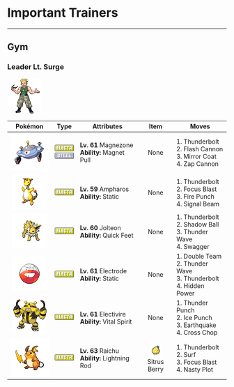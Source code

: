 # Important Trainers


---

## Gym

### Leader Lt. Surge

![Leader Lt. Surge](../../assets/important_trainers/lt_surge.png "Leader Lt. Surge")

| Pokémon | Type | Attributes | Item | Moves |
|:-------:|:----:|------------|:----:|-------|
| ![Magnezone](../../assets/sprites/magnezone/front.gif "Magnezone: Exposure to a special magnetic field changed MAGNETON’s molecular structure, turning it into MAGNEZONE.") | ![electric](../../assets/types/electric.png "Electric")<br>![steel](../../assets/types/steel.png "Steel") | **Lv. 61** Magnezone<br>**Ability:** <span class="tooltip" title="Prevents Steel-type Pokémon from escaping.">Magnet Pull</span><br>| None | 1. <span class="tooltip" title="A strong electric blast is loosed at the foe. It may also leave the foe paralyzed.">Thunderbolt</span><br>2. <span class="tooltip" title="The user gathers all its light energy and releases it at once. It may also lower the foe’s Sp. Def stat.">Flash Cannon</span><br>3. <span class="tooltip" title="A retaliation move that counters any special attack, inflicting double the damage taken.">Mirror Coat</span><br>4. <span class="tooltip" title="The user fires an electric blast like a cannon to inflict damage and cause paralysis.">Zap Cannon</span> |
| ![Ampharos](../../assets/sprites/ampharos/front.gif "Ampharos: The tail’s tip shines brightly and can be seen from far away. It acts as a beacon for lost people.") | ![electric](../../assets/types/electric.png "Electric") | **Lv. 59** Ampharos<br>**Ability:** <span class="tooltip" title="Contact with the Pokémon may cause paralysis.">Static</span><br>| None | 1. <span class="tooltip" title="A strong electric blast is loosed at the foe. It may also leave the foe paralyzed.">Thunderbolt</span><br>2. <span class="tooltip" title="The user heightens its mental focus and unleashes its power. It may also lower the target’s Sp. Def.">Focus Blast</span><br>3. <span class="tooltip" title="The foe is punched with a fiery fist. It may leave the target with a burn. ">Fire Punch</span><br>4. <span class="tooltip" title="The user attacks with a sinister beam of light. It may also confuse the target. ">Signal Beam</span> |
| ![Jolteon](../../assets/sprites/jolteon/front.gif "Jolteon: It concentrates the weak electric charges emitted by its cells and launches wicked lightning bolts.") | ![electric](../../assets/types/electric.png "Electric") | **Lv. 60** Jolteon<br>**Ability:** <span class="tooltip" title="Boosts Speed if there is a status problem.">Quick Feet</span><br>| None | 1. <span class="tooltip" title="A strong electric blast is loosed at the foe. It may also leave the foe paralyzed.">Thunderbolt</span><br>2. <span class="tooltip" title="The user hurls a shadowy blob at the foe. It may also lower the foe’s Sp. Def stat.">Shadow Ball</span><br>3. <span class="tooltip" title="A weak electric charge is launched at the foe. It causes paralysis if it hits.">Thunder Wave</span><br>4. <span class="tooltip" title="The user enrages the foe into confusion. However, it also sharply raises the foe’s Attack stat.">Swagger</span> |
| ![Electrode](../../assets/sprites/electrode/front.gif "Electrode: It is dangerous. If it has too much electricity and has nothing to do, it amuses itself by exploding.") | ![electric](../../assets/types/electric.png "Electric") | **Lv. 61** Electrode<br>**Ability:** <span class="tooltip" title="Contact with the Pokémon may cause paralysis.">Static</span><br>| None | 1. <span class="tooltip" title="By moving rapidly, the user makes illusory copies of itself to raise its evasiveness. ">Double Team</span><br>2. <span class="tooltip" title="A weak electric charge is launched at the foe. It causes paralysis if it hits.">Thunder Wave</span><br>3. <span class="tooltip" title="A strong electric blast is loosed at the foe. It may also leave the foe paralyzed.">Thunderbolt</span><br>4. <span class="tooltip" title="A unique attack that varies in type and intensity depending on the Pokémon using it.">Hidden Power</span> |
| ![Electivire](../../assets/sprites/electivire/front.gif "Electivire: As its electric charge amplifies, blue sparks begin to crackle between its horns.") | ![electric](../../assets/types/electric.png "Electric") | **Lv. 61** Electivire<br>**Ability:** <span class="tooltip" title="Prevents the Pokémon from falling asleep.">Vital Spirit</span><br>| None | 1. <span class="tooltip" title="The foe is punched with an electrified fist. It may leave the target with paralysis.">Thunder Punch</span><br>2. <span class="tooltip" title="The foe is punched with an icy fist. It may leave the target frozen. ">Ice Punch</span><br>3. <span class="tooltip" title="The user sets off an earthquake that hits all the Pokémon in the battle. ">Earthquake</span><br>4. <span class="tooltip" title="The user delivers a double chop with its forearms crossed. It has a high critical-hit ratio.">Cross Chop</span> |
| ![Raichu](../../assets/sprites/raichu/front.gif "Raichu: When its electricity builds, its muscles are stimulated, and it becomes more aggressive than usual.") | ![electric](../../assets/types/electric.png "Electric") | **Lv. 63** Raichu<br>**Ability:** <span class="tooltip" title="The Pokémon draws in all Electric-type moves.">Lightning Rod</span><br>| ![Sitrus Berry](../../assets/items/sitrus_berry.png "Sitrus Berry")<br><span class="tooltip" title="It may be used or held by a Pokémon to heal the user’s HP a little.">Sitrus Berry</span> | 1. <span class="tooltip" title="A strong electric blast is loosed at the foe. It may also leave the foe paralyzed.">Thunderbolt</span><br>2. <span class="tooltip" title="It swamps the entire battlefield with a giant wave. It can also be used for crossing water.">Surf</span><br>3. <span class="tooltip" title="The user heightens its mental focus and unleashes its power. It may also lower the target’s Sp. Def.">Focus Blast</span><br>4. <span class="tooltip" title="The user stimulates its brain by thinking bad thoughts. It sharply raises the user’s Sp. Atk.">Nasty Plot</span> |


